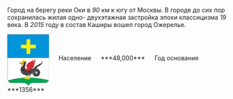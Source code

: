 <!--2021-11-01 00:45:33-->
Город на берегу реки Оки в *90* км к югу от Москвы.
В городе до сих пор сохранилась жилая одно- двухэтажная застройка эпохи классицизма *19* века.
В *2015* году в состав Каширы вошел город Ожерелье.

<span class="dt">
  <img src="Kashira.png" align="middle" width="96px"> &emsp; 
<span class="dtc">
  Население &emsp; ***48,000*** &emsp;
  Год основания &emsp; ***1356***
</span>
</span>